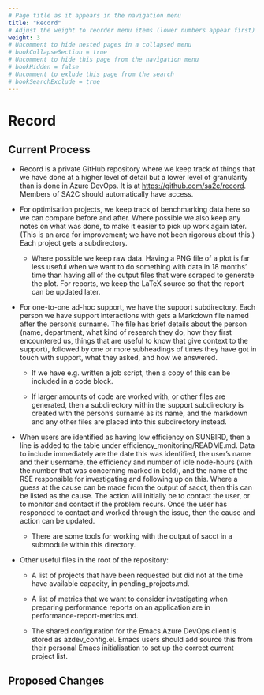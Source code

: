 ```yaml
---
# Page title as it appears in the navigation menu
title: "Record"
# Adjust the weight to reorder menu items (lower numbers appear first)
weight: 3
# Uncomment to hide nested pages in a collapsed menu
# bookCollapseSection = true
# Uncomment to hide this page from the navigation menu
# bookHidden = false
# Uncomment to exlude this page from the search
# bookSearchExclude = true
---
```


# Record

## Current Process

- Record is a private GitHub repository where we keep track of things that we have done at a higher level of detail but a lower level of granularity than is done in Azure DevOps. It is at https://github.com/sa2c/record. Members of SA2C should automatically have access.

- For optimisation projects, we keep track of benchmarking data here so we can compare before and after. Where possible we also keep any notes on what was done, to make it easier to pick up work again later. (This is an area for improvement; we have not been rigorous about this.) Each project gets a subdirectory.

  - Where possible we keep raw data. Having a PNG file of a plot is far less useful when we want to do something with data in 18 months’ time than having all of the output files that were scraped to generate the plot. For reports, we keep the LaTeX source so that the report can be updated later.

- For one-to-one ad-hoc support, we have the support subdirectory. Each person we have support interactions with gets a Markdown file named after the person’s surname. The file has brief details about the person (name, department, what kind of research they do, how they first encountered us, things that are useful to know that give context to the support), followed by one or more subheadings of times they have got in touch with support, what they asked, and how we answered.

  - If we have e.g. written a job script, then a copy of this can be included in a code block.

  - If larger amounts of code are worked with, or other files are generated, then a subdirectory within the support subdirectory is created with the person’s surname as its name, and the markdown and any other files are placed into this subdirectory instead.

- When users are identified as having low efficiency on SUNBIRD, then a line is added to the table under efficiency_monitoring/README.md. Data to include immediately are the date this was identified, the user’s name and their username, the efficiency and number of idle node-hours (with the number that was concerning marked in bold), and the name of the RSE responsible for investigating and following up on this. Where a guess at the cause can be made from the output of sacct, then this can be listed as the cause. The action will initially be to contact the user, or to monitor and contact if the problem recurs. Once the user has responded to contact and worked through the issue, then the cause and action can be updated.

  - There are some tools for working with the output of sacct in a submodule within this directory.

- Other useful files in the root of the repository:

  - A list of projects that have been requested but did not at the time have available capacity, in pending_projects.md.

  - A list of metrics that we want to consider investigating when preparing performance reports on an application are in performance-report-metrics.md.

  - The shared configuration for the Emacs Azure DevOps client is stored as azdev_config.el. Emacs users should add source this from their personal Emacs initialisation to set up the correct current project list.

## Proposed Changes
